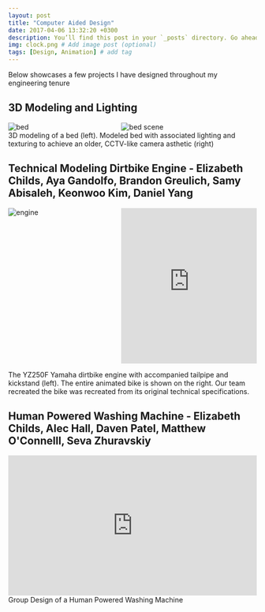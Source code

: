 ```yaml
---
layout: post
title: "Computer Aided Design"
date: 2017-04-06 13:32:20 +0300
description: You’ll find this post in your `_posts` directory. Go ahead and edit it and re-build the site to see your changes. # Add post description (optional)
img: clock.png # Add image post (optional)
tags: [Design, Animation] # add tag
---
```

Below showcases a few projects I have designed throughout my engineering tenure

## 3D Modeling and Lighting
<div style="display: flex;">
    <div style="flex: .835;">
    <img src="{{site.baseurl}}/assets/img/cad/maya.png" alt="bed" style="max-height: 100%;">
    </div>
    <div style="flex: 1;">
    <img src="{{site.baseurl}}/assets/img/cad/mayalit.png" alt="bed scene" style="max-height: 100%;">
    </div>
</div>
3D modeling of a bed (left). Modeled bed with associated lighting and texturing to achieve an older, CCTV-like camera asthetic (right)

## Technical Modeling Dirtbike Engine - Elizabeth Childs, Aya Gandolfo, Brandon Greulich, Samy Abisaleh, Keonwoo Kim, Daniel Yang
<div style="display: flex;">
    <div style="flex: .835;">
    <img src="{{site.baseurl}}/assets/img/cad/engine.png" alt="engine" style="max-height: 100%;">
    </div>
    <div style="flex: 1;">
        <iframe src="https://drive.google.com/file/d/1v3xmsTUhEDlkm4o_oAWPu2sqLWQheLOy/preview" width="100%" height="315" frameborder="0" allowfullscreen="true"></iframe>
    </div>
</div>

The YZ250F Yamaha dirtbike engine with accompanied tailpipe and kickstand (left). The entire animated bike is shown on the right. Our team recreated the bike was recreated from its original technical specifications.

## Human Powered Washing Machine - Elizabeth Childs, Alec Hall, Daven Patel, Matthew O'Connelll, Seva Zhuravskiy
<div style="position: relative; padding-bottom: 56.25%; overflow: hidden; max-width: 100%;">
  <iframe style="position: absolute; top: 0; left: 0; width: 100%; height: 100%;" src="https://drive.google.com/file/d/1Qw2BKwE6Cvz-prcSErcbpnO3-9WOHrSe/preview" frameborder="0" allowfullscreen></iframe>
</div>
Group Design of a Human Powered Washing Machine
